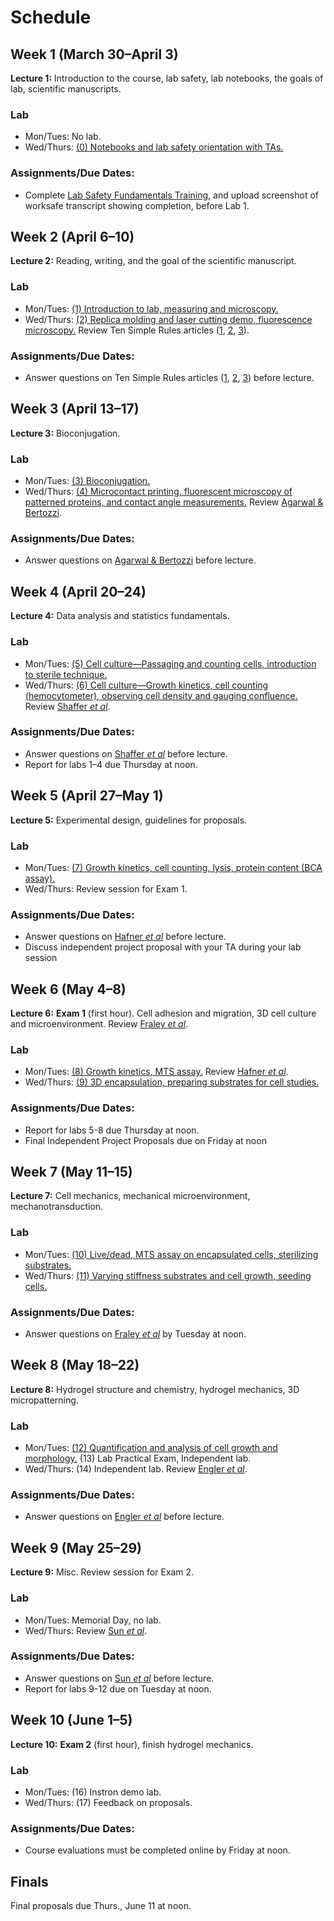 # Schedule

## Week 1 (March 30–April 3)

**Lecture 1:** Introduction to the course, lab safety, lab notebooks, the goals of lab, scientific manuscripts.

### Lab

- Mon/Tues: No lab.
- Wed/Thurs: [(0) Notebooks and lab safety orientation with TAs.](lab0.html)

### Assignments/Due Dates:

- Complete [Lab Safety Fundamentals Training](https://worksafe.ucla.edu/), and upload screenshot of worksafe transcript showing completion, before Lab 1.

## Week 2 (April 6–10)

**Lecture 2:** Reading, writing, and the goal of the scientific manuscript.

### Lab

- Mon/Tues: [(1) Introduction to lab, measuring and microscopy.](lab1.html)
- Wed/Thurs: [(2) Replica molding and laser cutting demo, fluorescence microscopy.](lab2.html) Review Ten Simple Rules articles ([1](https://journals.plos.org/ploscompbiol/article?id=10.1371/journal.pcbi.1005619), [2](https://journals.plos.org/ploscompbiol/article?id=10.1371/journal.pcbi.1003453), [3](https://journals.plos.org/ploscompbiol/article?id=10.1371/journal.pcbi.1003833)).

### Assignments/Due Dates:

- Answer questions on Ten Simple Rules articles ([1](https://journals.plos.org/ploscompbiol/article?id=10.1371/journal.pcbi.1005619), [2](https://journals.plos.org/ploscompbiol/article?id=10.1371/journal.pcbi.1003453), [3](https://journals.plos.org/ploscompbiol/article?id=10.1371/journal.pcbi.1003833)) before lecture.

## Week 3 (April 13–17)

**Lecture 3:** Bioconjugation.

### Lab

- Mon/Tues: [(3) Bioconjugation.](lab3.html)
- Wed/Thurs: [(4) Microcontact printing, fluorescent microscopy of patterned proteins, and contact angle measurements.](lab4.html) Review [Agarwal & Bertozzi](https://pubs.acs.org/doi/abs/10.1021/bc5004982).

### Assignments/Due Dates:

- Answer questions on [Agarwal & Bertozzi](https://pubs.acs.org/doi/abs/10.1021/bc5004982) before lecture.

## Week 4 (April 20–24)

**Lecture 4:** Data analysis and statistics fundamentals.

### Lab

- Mon/Tues: [(5) Cell culture—Passaging and counting cells, introduction to sterile technique.](lab5.html)
- Wed/Thurs: [(6) Cell culture—Growth kinetics, cell counting (hemocytometer), observing cell density and gauging confluence.](lab6.html) Review [Shaffer *et al*](https://www.nature.com/articles/nature22794).

### Assignments/Due Dates:

- Answer questions on [Shaffer *et al*](https://www.nature.com/articles/nature22794) before lecture.
- Report for labs 1–4 due Thursday at noon.

## Week 5 (April 27–May 1)

**Lecture 5:** Experimental design, guidelines for proposals.

### Lab

- Mon/Tues: [(7) Growth kinetics, cell counting, lysis, protein content (BCA assay).](lab7.html)
- Wed/Thurs: Review session for Exam 1.

### Assignments/Due Dates:

- Answer questions on [Hafner *et al*](https://www.nature.com/articles/nmeth.3853) before lecture.
- Discuss independent project proposal with your TA during your lab session

## Week 6 (May 4–8)

**Lecture 6:** **Exam 1** (first hour). Cell adhesion and migration, 3D cell culture and microenvironment. Review [Fraley *et al*](https://www.nature.com/articles/ncb2062).

### Lab

- Mon/Tues: [(8) Growth kinetics, MTS assay.](lab8.html) Review [Hafner *et al*](https://www.nature.com/articles/nmeth.3853).
- Wed/Thurs: [(9) 3D encapsulation, preparing substrates for cell studies.](lab9.html)

### Assignments/Due Dates:

- Report for labs 5-8 due Thursday at noon.
- Final Independent Project Proposals due on Friday at noon

## Week 7 (May 11–15)

**Lecture 7:** Cell mechanics, mechanical microenvironment, mechanotransduction.

### Lab

- Mon/Tues: [(10) Live/dead, MTS assay on encapsulated cells, sterilizing substrates.](labA.html)
- Wed/Thurs: [(11) Varying stiffness substrates and cell growth, seeding cells.](labB.html)

### Assignments/Due Dates:

- Answer questions on [Fraley *et al*](https://www.nature.com/articles/ncb2062) by Tuesday at noon.

## Week 8 (May 18–22)

**Lecture 8:** Hydrogel structure and chemistry, hydrogel mechanics, 3D micropatterning.

### Lab

- Mon/Tues: [(12) Quantification and analysis of cell growth and morphology.](labC.html) (13) Lab Practical Exam, Independent lab.
- Wed/Thurs: (14) Independent lab. Review [Engler *et al*](https://doi.org/10.1016/j.cell.2006.06.044).

### Assignments/Due Dates:

- Answer questions on [Engler *et al*](https://doi.org/10.1016/j.cell.2006.06.044) before lecture.

## Week 9 (May 25–29)

**Lecture 9:** Misc. Review session for Exam 2.

### Lab

- Mon/Tues: Memorial Day, no lab.
- Wed/Thurs: Review [Sun *et al*](https://www.nature.com/articles/nature11409).

### Assignments/Due Dates:

- Answer questions on [Sun *et al*](https://www.nature.com/articles/nature11409) before lecture.
- Report for labs 9-12 due on Tuesday at noon.

## Week 10 (June 1–5)

**Lecture 10:** **Exam 2** (first hour), finish hydrogel mechanics.

### Lab

- Mon/Tues: (16) Instron demo lab.
- Wed/Thurs: (17) Feedback on proposals.

### Assignments/Due Dates:

- Course evaluations must be completed online by Friday at noon.

## Finals

Final proposals due Thurs., June 11 at noon.

